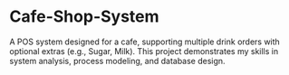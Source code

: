 # Cafe-Shop-System
A POS system designed for a cafe, supporting multiple drink orders with optional extras (e.g., Sugar, Milk). This project demonstrates my skills in system analysis, process modeling, and database design.
